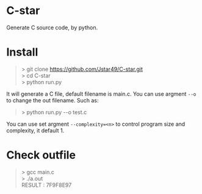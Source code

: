 # C-star
Generate C source code, by python.

# Install

> \> git clone https://github.com/Jstar49/C-star.git  
> \> cd C-star  
> \> python run.py  

It will generate a C file, default filename is main.c. You can use argment `--o` to change the out filename. Such as:  
> \> python run.py --o test.c  

You can use set argment `--complexity=<n>` to control program size and complexity, it default 1.

# Check outfile

> \> gcc main.c  
> \> ./a.out  
> RESULT : 7F9F8E97  